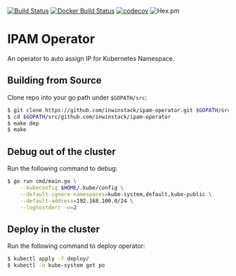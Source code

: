 [![Build Status](https://travis-ci.org/inwinstack/ipam-operator.svg?branch=master)](https://travis-ci.org/inwinstack/ipam-operator) [![Docker Build Status](https://img.shields.io/docker/build/inwinstack/ipam-operator.svg)](https://hub.docker.com/r/inwinstack/ipam-operator/) [![codecov](https://codecov.io/gh/inwinstack/ipam-operator/branch/master/graph/badge.svg)](https://codecov.io/gh/inwinstack/ipam-operator) ![Hex.pm](https://img.shields.io/hexpm/l/plug.svg)
# IPAM Operator
An operator to auto assign IP for Kubernetes Namespace.

## Building from Source
Clone repo into your go path under `$GOPATH/src`:
```sh
$ git clone https://github.com/inwinstack/ipam-operator.git $GOPATH/src/github.com/inwinstack/ipam-operator
$ cd $GOPATH/src/github.com/inwinstack/ipam-operator
$ make dep
$ make
```

## Debug out of the cluster
Run the following command to debug:
```sh
$ go run cmd/main.go \
    --kubeconfig $HOME/.kube/config \
    --default-ignore-namespaces=kube-system,default,kube-public \
    --default-address=192.168.100.0/24 \
    --logtostderr -v=2
```

## Deploy in the cluster
Run the following command to deploy operator:
```sh
$ kubectl apply -f deploy/
$ kubectl -n kube-system get po
```

